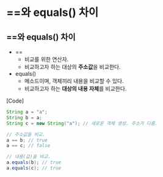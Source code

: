 # ==와 equals() 차이

## **==와 equals() 차이**

- ==
    - 비교를 위한 연산자.
    - 비교하고자 하는 대상의 **주소값**을 비교한다.
- equals()
    - 메소드이며, 객체끼리 내용을 비교할 수 있다.
    - 비교하고자 하는 **대상의 내용 자체**를 비교한다.

[Code]

```java
String a = "a";
String b = a;
String c = new String("a"); // 새로운 객체 생성. 주소가 다름.

// 주소값을 비교. 
a == b; // true
a == c; // false

// 내용(값)을 비교. 
a.equals(b); // true
a.equals(c); // true
```